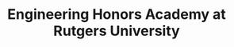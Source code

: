 ---
title: "Engineering Honors Academy at Rutgers University"
link: https://newbrunswick.rutgers.edu/
thumbnail: https://aryashetty08.github.io/assets/img/rutgers.jpg
---